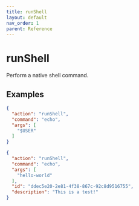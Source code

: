 ```yaml
---
title: runShell
layout: default
nav_order: 1
parent: Reference
---
```


# runShell

Perform a native shell command.

## Examples

```json
{
  "action": "runShell",
  "command": "echo",
  "args": [
    "$USER"
  ]
}
```

```json
{
  "action": "runShell",
  "command": "echo",
  "args": [
    "hello-world"
  ],
  "id": "ddec5e20-2e81-4f38-867c-92c8d9516755",
  "description": "This is a test!"
}
```
